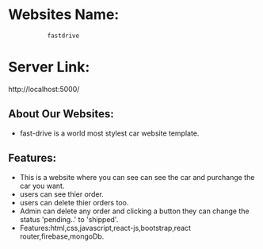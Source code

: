 # Websites Name:

               fastdrive

# Server Link:

http://localhost:5000/

## About Our Websites:

- fast-drive is a world most stylest car website template.

## Features:

- This is a website where you can see can see the car and purchange the car you want.
- users can see thier order.
- users can delete thier orders too.
- Admin can delete any order and clicking a button they can change the status 'pending..' to 'shipped'.
- Features:html,css,javascript,react-js,bootstrap,react router,firebase,mongoDb.
